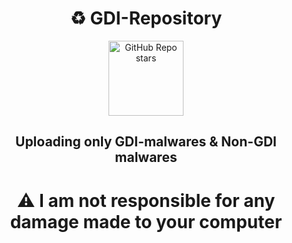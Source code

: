 <h1 align="center">♻ GDI-Repository</h1>
<p align="center">
    <img alt="GitHub Repo stars" src="https://img.shields.io/github/stars/BelkasPro/GDI-Repository?style=for-the-badge&label=Stars" width="120">
</p>

<h2 align="center">Uploading only GDI-malwares & Non-GDI malwares</h2>
<h1 align="center">⚠ I am not responsible for any damage made to your computer</h1>
